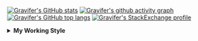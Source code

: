 <!--
**Gravifer/Gravifer** is a ✨ _special_ ✨ repository because its `README.md` (this file) appears on your GitHub profile.

Here are some ideas to get you started:

- 🔭 I’m currently working on ...
- 🌱 I’m currently learning ...
- 👯 I’m looking to collaborate on ...
- 🤔 I’m looking for help with ...
- 💬 Ask me about ...
- 📫 How to reach me: ...
- 😄 Pronouns: ...
- ⚡ Fun fact: ...
-->

<!-- ![Metrics](https://github.com/my-github-user/my-github-user/blob/main/github-metrics.svg) -->

<!-- [![Gravifer's GitHub Streak](https://github-readme-streak-stats.herokuapp.com/?user=Gravifer&theme=default&background=ffffff0a&border=00000000&stroke=80808080&currStreakNum=808080&sideNums=808080&sideLabels=808080&dates=808080)](https://github.com/DenverCoder1/github-readme-streak-stats) -->
<!-- [![Contribution Stats](https://github-contribution-stats.vercel.app/api/?username=Gravifer)](https://github.com/LordDashMe/github-contribution-stats/)  -->
[![Gravifer's GitHub stats](https://github-readme-stats.vercel.app/api?username=Gravifer&theme=default&bg_color=ffffff0a&text_color=808080&hide_border=true&show_icons=true&count_private=true)](https://github.com/anuraghazra/github-readme-stats)
[![Gravifer's github activity graph](https://activity-graph.herokuapp.com/graph?username=Gravifer&bg_color=ffffff0a&color=3080ed&line=5094f0&point=4d72f2&hide_border=true)](https://github.com/ashutosh00710/github-readme-activity-graph)
[![Gravifer's GitHub top langs](https://github-readme-stats.vercel.app/api/top-langs/?username=Gravifer&theme=default&bg_color=ffffff0a&text_color=808080&hide_border=true&show_icons=true&count_private=true&layout=compact)](https://github.com/anuraghazra/github-readme-stats)
[![Gravifer's StackExchange profile](https://stackexchange.com/users/flair/18316138.png?theme=clean)](https://mathematica.stackexchange.com/users/72025)
<!-- [![Visitors](https://visitor-badge.glitch.me/badge?page_id=Gravifer.Gravifer)](https://github.com/Gravifer/) -->
<!-- <div itemscope itemtype="https://schema.org/Person"><a itemprop="sameAs" content="https://orcid.org/0000-0003-0337-9274" href="https://orcid.org/0000-0003-0337-9274" target="orcid.widget" rel="me noopener noreferrer" style="vertical-align:top;"><img src="https://orcid.org/sites/default/files/images/orcid_16x16.png" style="width:1em;margin-right:.5em;" alt="ORCID iD icon">https://orcid.org/0000-0003-0337-9274</a></div> -->
<!-- [![Gravifer's ORCID id](https://img.shields.io/static/v1?label=ORCID&message=0000-0003-0337-9274&style=flat&logo=orcid7logoColor=white&color=a6ce39)](https://orcid.org/0000-0003-0337-9274) -->

<details>
  <summary>
    <strong>My Working Style</strong><!--<a href="https://wakatime.com/badge/github/Gravifer/Gravifer"><img src="https://wakatime.com/badge/github/Gravifer/Gravifer.svg" alt="time tracker"></a>-->
  </summary>

[![time tracker](https://wakatime.com/badge/github/Gravifer/Gravifer.svg)](https://wakatime.com/badge/github/Gravifer/Gravifer)
<!--START_SECTION:waka-->
![Profile Views](http://img.shields.io/badge/Profile%20Views-22-blue)

![Lines of code](https://img.shields.io/badge/From%20Hello%20World%20I%27ve%20Written-819961%20lines%20of%20code-blue)

**I'm an Early 🐤** 

```text
🌞 Morning    79 commits     ███░░░░░░░░░░░░░░░░░░░░░░   13.76% 
🌆 Daytime    275 commits    ████████████░░░░░░░░░░░░░   47.91% 
🌃 Evening    170 commits    ███████░░░░░░░░░░░░░░░░░░   29.62% 
🌙 Night      50 commits     ██░░░░░░░░░░░░░░░░░░░░░░░   8.71%

```


📊 **This Week I Spent My Time On** 

```text
💬 Programming Languages: 
Browsing                 23 hrs 22 mins      ██████████████░░░░░░░░░░░   58.05% 
Other                    14 hrs 46 mins      █████████░░░░░░░░░░░░░░░░   36.69% 
Julia                    46 mins             ░░░░░░░░░░░░░░░░░░░░░░░░░   1.91% 
Markdown                 41 mins             ░░░░░░░░░░░░░░░░░░░░░░░░░   1.73% 
JSON                     22 mins             ░░░░░░░░░░░░░░░░░░░░░░░░░   0.94%

🔥 Editors: 
Browser                  35 hrs 30 mins      ██████████████████████░░░   87.65% 
Word                     2 hrs 29 mins       █░░░░░░░░░░░░░░░░░░░░░░░░   6.17% 
VS Code                  2 hrs 14 mins       █░░░░░░░░░░░░░░░░░░░░░░░░   5.52% 
Excel                    9 mins              ░░░░░░░░░░░░░░░░░░░░░░░░░   0.41% 
Powerpoint               6 mins              ░░░░░░░░░░░░░░░░░░░░░░░░░   0.26%

🐱‍💻 Projects: 
literature-reading       26 hrs 43 mins      ████████████████░░░░░░░░░   65.98% 
learning-mma             4 hrs 11 mins       ██░░░░░░░░░░░░░░░░░░░░░░░   10.34% 
Unknown Project          3 hrs 34 mins       ██░░░░░░░░░░░░░░░░░░░░░░░   8.83% 
CFD2021-G4-Projects      2 hrs 48 mins       █░░░░░░░░░░░░░░░░░░░░░░░░   6.93% 
queue-sdp                2 hrs 45 mins       █░░░░░░░░░░░░░░░░░░░░░░░░   6.8%

💻 Operating System: 
Windows                  40 hrs 30 mins      █████████████████████████   100.0%

```

**I Mostly Code in Mathematica** 

```text
Mathematica              8 repos             ████████████░░░░░░░░░░░░░   50.0% 
TeX                      2 repos             ███░░░░░░░░░░░░░░░░░░░░░░   12.5% 
MATLAB                   2 repos             ███░░░░░░░░░░░░░░░░░░░░░░   12.5% 
Assembly                 1 repo              █░░░░░░░░░░░░░░░░░░░░░░░░   6.25% 
Python                   1 repo              █░░░░░░░░░░░░░░░░░░░░░░░░   6.25%

```



 Last Updated on 27/06/2021
<!--END_SECTION:waka-->
</details>

